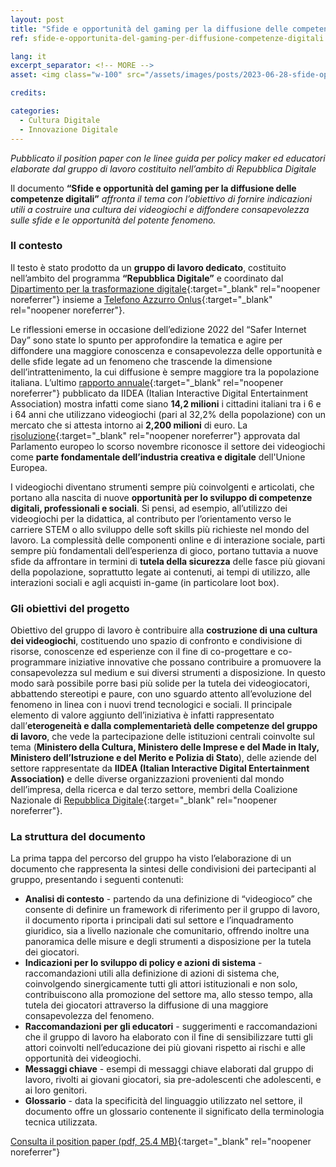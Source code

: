 ```yaml
---
layout: post
title: "Sfide e opportunità del gaming per la diffusione delle competenze digitali"
ref: sfide-e-opportunita-del-gaming-per-diffusione-competenze-digitali

lang: it
excerpt_separator: <!-- MORE -->
asset: <img class="w-100" src="/assets/images/posts/2023-06-28-sfide-opportunita-gaming-per-diffusione-competenze-digitali.jpg" alt="Sfide e opportunità del gaming per la diffusione delle competenze digitali"/>

credits:

categories:
  - Cultura Digitale
  - Innovazione Digitale
---
```


_Pubblicato il position paper con le linee guida per policy maker ed educatori elaborate dal gruppo di lavoro costituito nell’ambito di Repubblica Digitale_

<!-- MORE -->

Il documento **“Sfide e opportunità del gaming per la diffusione delle competenze digitali”** _affronta il tema con l’obiettivo di fornire indicazioni utili a costruire una cultura dei videogiochi e diffondere consapevolezza sulle sfide e le opportunità del potente fenomeno._


### Il contesto

Il testo è stato prodotto da un **gruppo di lavoro dedicato**, costituito nell’ambito del programma **“Repubblica Digitale”** e coordinato dal [Dipartimento per la trasformazione digitale](https://innovazione.gov.it/){:target="\_blank" rel="noopener noreferrer"} insieme a [Telefono Azzurro Onlus](https://azzurro.it/){:target="\_blank" rel="noopener noreferrer"}.  

Le riflessioni emerse in occasione dell’edizione 2022 del “Safer Internet Day” sono state lo spunto per approfondire la tematica e agire per diffondere una maggiore conoscenza e consapevolezza delle opportunità e delle sfide legate ad un fenomeno che trascende la dimensione dell’intrattenimento, la cui diffusione è sempre maggiore tra la popolazione italiana. L’ultimo [rapporto annuale](https://iideassociation.com/notizie/in-primo-piano/videogiochi-nel-2022-stabili-i-consumi-segnali-di-crescita-per-il-made-in-italy.kl){:target="\_blank" rel="noopener noreferrer"} pubblicato da IIDEA (Italian Interactive Digital Entertainment Association) mostra infatti come siano **14,2 milioni** i cittadini italiani tra i 6 e i 64 anni che utilizzano videogiochi (pari al 32,2% della popolazione) con un mercato che si attesta intorno ai **2,200 milioni** di euro. La [risoluzione](https://www.europarl.europa.eu/doceo/document/TA-9-2022-0388_IT.html){:target="\_blank" rel="noopener noreferrer"} approvata dal Parlamento europeo lo scorso novembre riconosce il settore dei videogiochi come **parte fondamentale dell’industria creativa e digitale** dell'Unione Europea.  

I videogiochi diventano strumenti sempre più coinvolgenti e articolati, che portano alla nascita di nuove **opportunità per lo sviluppo di competenze digitali, professionali e sociali**. Si pensi, ad esempio, all’utilizzo dei videogiochi per la didattica, al contributo per l’orientamento verso le carriere STEM o allo sviluppo delle soft skills più richieste nel mondo del lavoro. La complessità delle componenti online e di interazione sociale, parti sempre più fondamentali dell’esperienza di gioco, portano tuttavia a nuove sfide da affrontare in termini di **tutela della sicurezza** delle fasce più giovani della popolazione, soprattutto legate ai contenuti, ai tempi di utilizzo, alle interazioni sociali e agli acquisti in-game (in particolare loot box). 

### Gli obiettivi del progetto

Obiettivo del gruppo di lavoro è contribuire alla **costruzione di una cultura dei videogiochi**, costituendo uno spazio di confronto e condivisione di risorse, conoscenze ed esperienze con il fine di co-progettare e co-programmare iniziative innovative che possano contribuire a promuovere la consapevolezza sul medium e sui diversi strumenti a disposizione. In questo modo sarà possibile porre basi più solide per la tutela dei videogiocatori, abbattendo stereotipi e paure, con uno sguardo attento all’evoluzione del fenomeno in linea con i nuovi trend tecnologici e sociali. Il principale elemento di valore aggiunto dell’iniziativa è infatti rappresentato dall’**eterogeneità e dalla complementarietà delle competenze del gruppo di lavoro**, che  vede la partecipazione delle istituzioni centrali coinvolte sul tema (**Ministero della Cultura, Ministero delle Imprese e del Made in Italy, Ministero dell’Istruzione e del Merito e Polizia di Stato**), delle aziende del settore rappresentate da **IIDEA (Italian Interactive Digital Entertainment Association)** e delle diverse organizzazioni provenienti dal mondo dell’impresa, della ricerca e dal terzo settore, membri della Coalizione Nazionale di [Repubblica Digitale](https://repubblicadigitale.innovazione.gov.it/it/i-progetti/){:target="\_blank" rel="noopener noreferrer"}.

### La struttura del documento

La prima tappa del percorso del gruppo ha visto l’elaborazione di un documento che rappresenta la sintesi delle condivisioni dei partecipanti al gruppo, presentando i seguenti contenuti:  

- **Analisi di contesto** - partendo da una definizione di “videogioco” che consente di definire un framework di riferimento per il gruppo di lavoro, il documento riporta i principali dati sul settore e l’inquadramento giuridico, sia a livello nazionale che comunitario, offrendo inoltre una panoramica delle misure e degli strumenti a disposizione per la tutela dei giocatori.
- **Indicazioni per lo sviluppo di policy e azioni di sistema** - raccomandazioni utili alla definizione di azioni di sistema che, coinvolgendo sinergicamente tutti gli attori istituzionali e non solo, contribuiscono alla promozione del settore ma, allo stesso tempo, alla tutela dei giocatori attraverso la diffusione di una maggiore consapevolezza del fenomeno.  
- **Raccomandazioni per gli educatori** - suggerimenti e raccomandazioni che il gruppo di lavoro ha elaborato con il fine di sensibilizzare tutti gli attori coinvolti nell’educazione dei più giovani rispetto ai rischi e alle opportunità dei videogiochi.
- **Messaggi chiave** - esempi di messaggi chiave elaborati dal gruppo di lavoro, rivolti ai giovani giocatori, sia pre-adolescenti che adolescenti, e ai loro genitori.  
- **Glossario** - data la specificità del linguaggio utilizzato nel settore, il documento offre un glossario contenente il significato della terminologia tecnica utilizzata.  

[Consulta il position paper (pdf, 25.4 MB)](/assets/docs/sfide-e-opportunita-del-gaming-per-la-diffusione-delle-competenze-digitali-position-paper.pdf){:target="\_blank" rel="noopener noreferrer"}  

